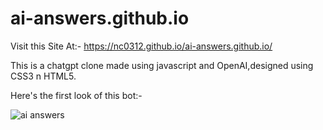 # ai-answers.github.io


Visit this Site At:- https://nc0312.github.io/ai-answers.github.io/

This is a chatgpt clone made using javascript and OpenAI,designed using CSS3 n HTML5.

Here's the first look of this bot:- 

![ai answers](https://github.com/NC0312/ai-answers.github.io/assets/104648509/e5c187a0-813d-484a-8f4d-236a58b248d3)



